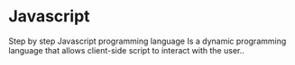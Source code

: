 # Javascript
Step by step Javascript programming language 
Is a dynamic programming language that allows client-side script to interact with the user..
